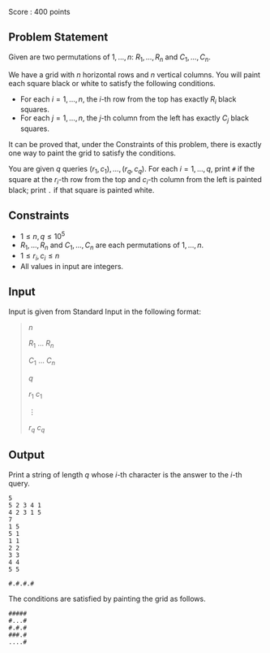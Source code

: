 Score : $400$ points

## Problem Statement

Given are two permutations of $1,\dots,n$: $R_1,\dots,R_n$ and $C_1,\dots,C_n$.

We have a grid with $n$ horizontal rows and $n$ vertical columns. You will paint each square black or white to satisfy the following conditions.

- For each $i=1,\dots,n$, the $i$-th row from the top has exactly $R_i$ black squares.
- For each $j=1,\dots,n$, the $j$-th column from the left has exactly $C_j$ black squares.

It can be proved that, under the Constraints of this problem, there is exactly one way to paint the grid to satisfy the conditions.

You are given $q$ queries $(r_1,c_1),\dots,(r_q,c_q)$.
For each $i=1,\dots,q$, print `#` if the square at the $r_i$-th row from the top and $c_i$-th column from the left is painted black; print `.` if that square is painted white.

## Constraints

- $1\le n,q\le 10^5$
- $R_1,\dots,R_n$ and $C_1,\dots,C_n$ are each permutations of $1,\dots,n$.
- $1\le r_i,c_i \le n$
- All values in input are integers.

## Input

Input is given from Standard Input in the following format:

> $n$
> 
> $R_1$ $\dots$ $R_n$
> 
> $C_1$ $\dots$ $C_n$
> 
> $q$
> 
> $r_1$ $c_1$
> 
> $\vdots$
> 
> $r_q$ $c_q$

## Output

Print a string of length $q$ whose $i$-th character is the answer to the $i$-th query.

```input1
5
5 2 3 4 1
4 2 3 1 5
7
1 5
5 1
1 1
2 2
3 3
4 4
5 5
```

```output1
#.#.#.#
```

The conditions are satisfied by painting the grid as follows.

```output1
#####
#...#
#.#.#
###.#
....#
```